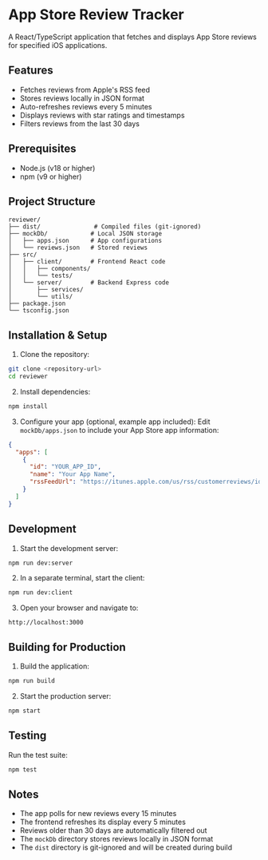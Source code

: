# App Store Review Tracker

A React/TypeScript application that fetches and displays App Store reviews for specified iOS applications.

## Features
- Fetches reviews from Apple's RSS feed
- Stores reviews locally in JSON format
- Auto-refreshes reviews every 5 minutes
- Displays reviews with star ratings and timestamps
- Filters reviews from the last 30 days

## Prerequisites
- Node.js (v18 or higher)
- npm (v9 or higher)

## Project Structure
```
reviewer/
├── dist/               # Compiled files (git-ignored)
├── mockDb/            # Local JSON storage
│   ├── apps.json      # App configurations
│   └── reviews.json   # Stored reviews
├── src/
│   ├── client/        # Frontend React code
│   │   ├── components/
│   │   └── tests/
│   └── server/        # Backend Express code
│       ├── services/
│       └── utils/
├── package.json
└── tsconfig.json
```

## Installation & Setup

1. Clone the repository:
```bash
git clone <repository-url>
cd reviewer
```

2. Install dependencies:
```bash
npm install
```

3. Configure your app (optional, example app included):
Edit `mockDb/apps.json` to include your App Store app information:
```json
{
  "apps": [
    {
      "id": "YOUR_APP_ID",
      "name": "Your App Name",
      "rssFeedUrl": "https://itunes.apple.com/us/rss/customerreviews/id=YOUR_APP_ID/sortBy=mostRecent/page=1/json"
    }
  ]
}
```

## Development

1. Start the development server:
```bash
npm run dev:server
```

2. In a separate terminal, start the client:
```bash
npm run dev:client
```

3. Open your browser and navigate to:
```
http://localhost:3000
```

## Building for Production

1. Build the application:
```bash
npm run build
```

2. Start the production server:
```bash
npm start
```

## Testing

Run the test suite:
```bash
npm test
```

## Notes
- The app polls for new reviews every 15 minutes
- The frontend refreshes its display every 5 minutes
- Reviews older than 30 days are automatically filtered out
- The `mockDb` directory stores reviews locally in JSON format
- The `dist` directory is git-ignored and will be created during build
